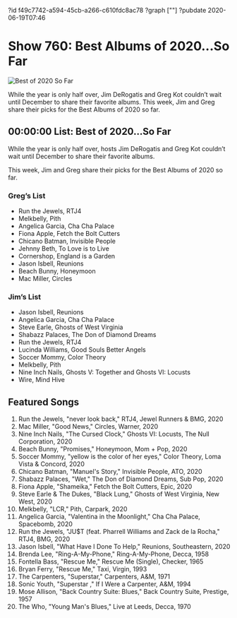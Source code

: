 ?id f49c7742-a594-45cb-a266-c610fdc8ac78
?graph [""]
?pubdate 2020-06-19T07:46
# Show 760: Best Albums of 2020...So Far

![Best of 2020 So Far](https://api.wbez.org/v2/images/174af400-f243-42c5-bb87-3c70b85a0f3a.jpg?width=960&height=900&mode=ASPECT_WIDTH)

While the year is only half over,  Jim DeRogatis and Greg Kot couldn’t wait until December to share their favorite albums. This week, Jim and Greg share their picks for the Best Albums of 2020 so far.

## 00:00:00 List: Best of 2020...So Far

While the year is only half over, hosts Jim DeRogatis and Greg Kot couldn’t wait until December to share their favorite albums.

This week, Jim and Greg share their picks for the Best Albums of 2020 so far.

### Greg’s List
- Run the Jewels, RTJ4
- Melkbelly, Pith
- Angelica Garcia, Cha Cha Palace
- Fiona Apple, Fetch the Bolt Cutters
- Chicano Batman, Invisible People
- Jehnny Beth, To Love is to Live
- Cornershop, England is a Garden
- Jason Isbell, Reunions
- Beach Bunny, Honeymoon
- Mac Miller, Circles
### Jim’s List
- Jason Isbell, Reunions
- Angelica Garcia, Cha Cha Palace
- Steve Earle, Ghosts of West Virginia
- Shabazz Palaces, The Don of Diamond Dreams
- Run the Jewels, RTJ4
- Lucinda Williams, Good Souls Better Angels
- Soccer Mommy, Color Theory
- Melkbelly, Pith
- Nine Inch Nails, Ghosts V: Together and Ghosts VI: Locusts
- Wire, Mind Hive

## Featured Songs

1. Run the Jewels, "never look back," RTJ4, Jewel Runners & BMG, 2020
1. Mac Miller, "Good News," Circles, Warner, 2020
1. Nine Inch Nails, "The Cursed Clock," Ghosts VI: Locusts, The Null Corporation, 2020
1. Beach Bunny, "Promises," Honeymoon, Mom + Pop, 2020
1. Soccer Mommy, "yellow is the color of her eyes," Color Theory, Loma Vista & Concord, 2020
1. Chicano Batman, "Manuel's Story," Invisible People, ATO, 2020
1. Shabazz Palaces, "Wet," The Don of Diamond Dreams, Sub Pop, 2020
1. Fiona Apple, "Shameika," Fetch the Bolt Cutters, Epic, 2020
1. Steve Earle & The Dukes, "Black Lung," Ghosts of West Virginia, New West, 2020
1. Melkbelly, "LCR," Pith, Carpark, 2020
1. Angelica Garcia, "Valentina in the Moonlight," Cha Cha Palace, Spacebomb, 2020
1. Run the Jewels, "JU$T (feat. Pharrell Williams and Zack de la Rocha," RTJ4, BMG, 2020
1. Jason Isbell, "What Have I Done To Help," Reunions, Southeastern, 2020
1. Brenda Lee, "Ring-A-My-Phone," Ring-A-My-Phone, Decca, 1958
1. Fontella Bass, "Rescue Me," Rescue Me (Single), Checker, 1965
1. Bryan Ferry, "Rescue Me," Taxi, Virgin, 1993
1. The Carpenters, "Superstar," Carpenters, A&M, 1971
1. Sonic Youth, "Superstar ," If I Were a Carpenter, A&M, 1994
1. Mose Allison, "Back Country Suite: Blues," Back Country Suite, Prestige, 1957
1. The Who, "Young Man's Blues," Live at Leeds, Decca, 1970